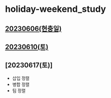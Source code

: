 # holiday-weekend_study

## [20230606(현충일)](https://github.com/swerving-turtle/holiday-weekend_study/blob/main/pyscript/training_room/README.md)
## [20230610(토)](https://github.com/swerving-turtle/holiday-weekend_study/blob/main/python_syntax/decorator/README.md)
## [20230617(토)]
- 삽입 정렬
- 병합 정렬
- 팀 정렬